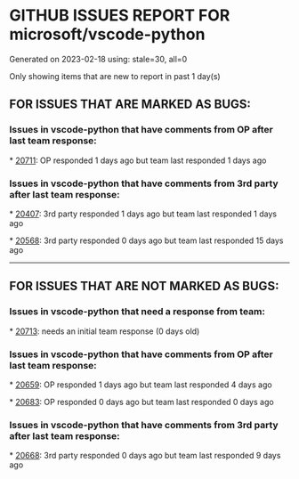 
# GITHUB ISSUES REPORT FOR microsoft/vscode-python


Generated on 2023-02-18 using: stale=30, all=0


Only showing items that are new to report in past 1 day(s)


## FOR ISSUES THAT ARE MARKED AS BUGS:


### Issues in vscode-python that have comments from OP after last team response:


\* [20711](https://github.com/microsoft/vscode-python/issues/20711 "Unit test won't debug"): OP responded 1 days ago but team last responded 1 days ago

### Issues in vscode-python that have comments from 3rd party after last team response:


\* [20407](https://github.com/microsoft/vscode-python/issues/20407 "Debugging inside a container: debugger does not hit breakpoints anymore"): 3rd party responded 1 days ago but team last responded 1 days ago

\* [20568](https://github.com/microsoft/vscode-python/issues/20568 "Unable to parse version of Conda, 23.1.0.post7+d5281f611"): 3rd party responded 0 days ago but team last responded 15 days ago

---

## FOR ISSUES THAT ARE NOT MARKED AS BUGS:


### Issues in vscode-python that need a response from team:


\* [20713](https://github.com/microsoft/vscode-python/issues/20713 "Potentially disastrous behaviour from auto-formatting in Jupyter Notebooks"): needs an initial team response (0 days old)

### Issues in vscode-python that have comments from OP after last team response:


\* [20659](https://github.com/microsoft/vscode-python/issues/20659 "Allow other extensions to indicate which file types are python related"): OP responded 1 days ago but team last responded 4 days ago

\* [20683](https://github.com/microsoft/vscode-python/issues/20683 "Discovery of active environment venv fails on initial launch on WSL"): OP responded 0 days ago but team last responded 0 days ago

### Issues in vscode-python that have comments from 3rd party after last team response:


\* [20668](https://github.com/microsoft/vscode-python/issues/20668 "stray Python processes when running mypy, maxing out CPU completely"): 3rd party responded 0 days ago but team last responded 9 days ago
